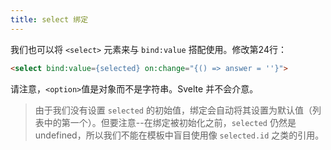 ```yaml
---
title: select 绑定
---
```


我们也可以将 `<select>` 元素来与 `bind:value` 搭配使用。修改第24行：

```html
<select bind:value={selected} on:change="{() => answer = ''}">
```

请注意，`<option>`值是对象而不是字符串。Svelte 并不会介意。

> 由于我们没有设置 `selected` 的初始值，绑定会自动将其设置为默认值（列表中的第一个）。但要注意--在绑定被初始化之前，`selected` 仍然是 undefined，所以我们不能在模板中盲目使用像 `selected.id` 之类的引用。